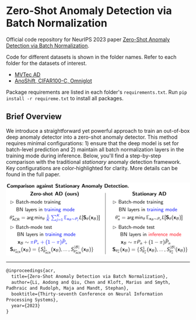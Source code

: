 # Zero-Shot Anomaly Detection via Batch Normalization

Official code repository for NeurIPS 2023 paper [Zero-Shot Anomaly Detection via Batch Normalization](https://arxiv.org/abs/2302.07849).

Code for different datasets is shown in the folder names. Refer to each folder for the datasets of interest. 
- [MVTec AD](https://github.com/aodongli/zero-shot-ad-via-batch-norm/tree/main/mvtec-ad)
- [AnoShift, CIFAR100-C, Omniglot](https://github.com/aodongli/zero-shot-ad-via-batch-norm/tree/main/anoshift-cifar100c-omniglot)

Package requirements are listed in each folder's `requirements.txt`. Run `pip install -r requireme.txt` to install all packages.

## Brief Overview
We introduce a straightforward yet powerful approach to train an out-of-box deep anomaly detector into a zero-shot anomaly detector. This method requires minimal configurations: 1) ensure that the deep model is set for batch-level prediction and 2) maintain all batch normalization layers in the training mode during inference. Below, you'll find a step-by-step comparison with the traditional *stationary* anomaly detection framework. Key configurations are color-highlighted for clarity. More details can be found in the full paper.

<img title="" src="./acr-diff.png" alt="acr" data-align="inline">

---------
```
@inproceedings{acr,
  title={Zero-Shot Anomaly Detection via Batch Normalization},
  author={Li, Aodong and Qiu, Chen and Kloft, Marius and Smyth, Padhraic and Rudolph, Maja and Mandt, Stephan},
  booktitle={Thirty-seventh Conference on Neural Information Processing Systems},
  year={2023}
}
```
